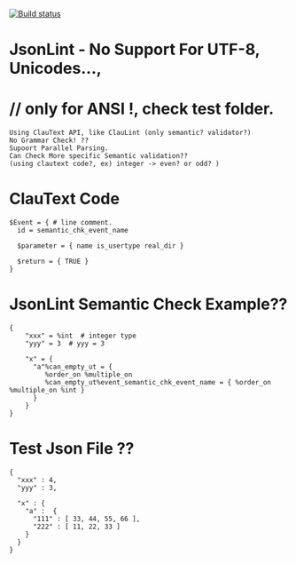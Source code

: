[![Build status](https://ci.appveyor.com/api/projects/status/56ori3o7534vs89f?svg=true)](https://ci.appveyor.com/project/vztpv/jsonlint)

# JsonLint - No Support For UTF-8, Unicodes..., 
# // only for ANSI !, check test folder.
    Using ClauText API, like ClauLint (only semantic? validator?)
    No Grammar Check! ??
    Supoort Parallel Parsing.
    Can Check More specific Semantic validation??
    (using clautext code?, ex) integer -> even? or odd? )
    
# ClauText Code
    $Event = { # line comment.
      id = semantic_chk_event_name
      
      $parameter = { name is_usertype real_dir }
      
      $return = { TRUE }
    }
# JsonLint Semantic Check Example??
    {
        "xxx" = %int  # integer type
        "yyy" = 3  # yyy = 3

        "x" = { 
          "a"%can_empty_ut = { 
             %order_on %multiple_on
             %can_empty_ut%event_semantic_chk_event_name = { %order_on  %multiple_on %int } 
          }  
        }
    }
    
 # Test Json File ??
    {
      "xxx" : 4,
      "yyy" : 3,

      "x" : {
        "a" :  {
          "111" : [ 33, 44, 55, 66 ], 
          "222" : [ 11, 22, 33 ]
        }
      }
    }
